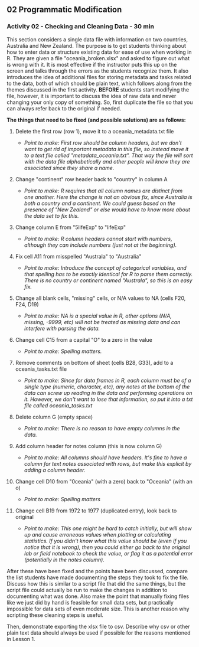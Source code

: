 ## 02 Programmatic Modification

### Activity 02 - Checking and Cleaning Data - 30 min

This section considers a single data file with information on two countries, Australia and New Zealand. The purpose is to get students thinking about how to enter data or structure existing data for ease of use when working in R. They are given a file "oceania_broken.xlsx" and asked to figure out what is wrong with it. It is most effective if the instructor puts this up on the screen and talks through the errors as the students recognize them. It also introduces the idea of additional files for storing metadata and tasks related to the data, both of which should be plain text, which follows along from the themes discussed in the first activity. **BEFORE** students start modifying the file, however, it is important to discuss the idea of raw data and never changing your only copy of something. So, first duplicate the file so that you can always refer back to the original if needed.

**The things that need to be fixed (and possible solutions) are as follows:**

1. Delete the first row (row 1), move it to a oceania_metadata.txt file
    * *Point to make: First row should be column headers, but we don't want to get rid of important metadata in this file, so instead move it to a text file called "metadata_oceania.txt". That way the file will sort with the data file alphabetically and other people will know they are associated since they share a name.*
    
2. Change "continent" row header back to "country" in column A
    * *Point to make: R requires that all column names are distinct from one another. Here the change is not an obvious fix, since Australia is both a country and a continent. We could guess based on the presence of "New Zealand" or else would have to know more about the data set to fix this.*
    
3. Change column E from "5lifeExp" to "lifeExp"
    * *Point to make: R column headers cannot start with numbers, although they can include numbers (just not at the beginning).*
    
4. Fix cell A11 from misspelled "Australa" to "Australia"
    * *Point to make: Introduce the concept of categorical variables, and that spelling has to be exactly identical for R to parse them correctly. There is no country or continent named "Australa", so this is an easy fix.*
    
5. Change all blank cells, "missing" cells, or N/A values to NA (cells F20, F24, D19)
    * *Point to make: NA is a special value in R, other options (N/A, missing, -9999, etc) will not be treated as missing data and can interfere with parsing the data.*
    
6. Change cell C15 from a capital "O" to a zero in the value
    * *Point to make: Spelling matters.*
    
7. Remove comments on bottom of sheet (cells B28, G33), add to a oceania_tasks.txt file
    * *Point to make: Since for data frames in R, each column must be of a single type (numeric, character, etc), any notes at the bottom of the data can screw up reading in the data and performing operations on it. However, we don't want to lose that information, so put it into a txt file called oceania_tasks.txt*
    
8. Delete column G (empty space)
    * *Point to make: There is no reason to have empty columns in the data.*
    
9. Add column header for notes column (this is now column G)
    * *Point to make: All columns should have headers. It's fine to have a column for text notes associated with rows, but make this explicit by adding a column header.*
    
10. Change cell D10 from "0ceania" (with a zero) back to "Oceania" (with an o)
    * *Point to make: Spelling matters*
    
11. Change cell B19 from 1972 to 1977 (duplicated entry), look back to original 
    * *Point to make: This one might be hard to catch initially, but will show up and cause erroneous values when plotting or calculating statistics. If you didn't know what this value should be (even if you notice that it is wrong), then you could either go back to the original lab or field notebook to check the value, or flag it as a potential error (potentially in the notes column).*

After these have been fixed and the points have been discussed, compare the list students have made documenting the steps they took to fix the file. Discuss how this is similar to a script file that did the same things, but the script file could actually be run to make the changes in addition to documenting what was done. Also make the point that manually fixing files like we just did by hand is feasible for small data sets, but practically impossible for data sets of even moderate size. This is another reason why scripting these cleaning steps is useful. 

Then, demonstrate exporting the xlsx file to csv. Describe why csv or other plain text data should always be used if possible for the reasons mentioned in Lesson 1.
